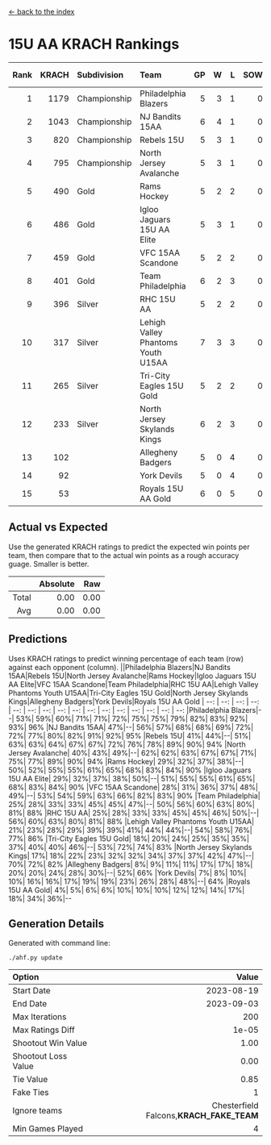 [<- back to the index](readme.md)
# 15U AA KRACH Rankings
Rank|KRACH|Subdivision|Team|GP|W|L|SOW|SOL|T|SoS|Exp Wins|Win Diff
---:|---:|:---|:---|---:|---:|---:|---:|---:|---:|---:|---:|---:
1|1179|Championship|Philadelphia Blazers|5|3|1|0|0|1|625|3.9|0.0
2|1043|Championship|NJ Bandits 15AA|6|4|1|0|0|1|461|4.9|0.0
3|820|Championship|Rebels 15U|5|3|1|0|0|1|693|3.8|-0.0
4|795|Championship|North Jersey Avalanche|5|3|1|0|0|1|470|3.9|0.0
5|490|Gold|Rams Hockey|5|2|2|0|0|1|899|2.8|-0.0
6|486|Gold|Igloo Jaguars 15U AA Elite|5|3|1|0|0|1|236|3.9|0.0
7|459|Gold|VFC 15AA Scandone|5|2|2|0|0|1|849|2.8|-0.0
8|401|Gold|Team Philadelphia|6|2|3|0|0|1|629|2.9|0.0
9|396|Silver|RHC 15U AA|5|2|2|0|0|1|513|2.9|0.0
10|317|Silver|Lehigh Valley Phantoms Youth U15AA|7|3|3|0|0|1|376|3.9|0.0
11|265|Silver|Tri-City Eagles 15U Gold|5|2|2|0|0|1|298|2.9|0.0
12|233|Silver|North Jersey Skylands Kings|6|2|3|0|0|1|423|2.9|0.0
13|102||Allegheny Badgers|5|0|4|0|0|1|927|0.8|-0.0
14|92||York Devils|5|0|4|0|0|1|629|0.9|0.0
15|53||Royals 15U AA Gold|6|0|5|0|0|1|417|0.9|0.0

## Actual vs Expected
Use the generated KRACH ratings to predict the expected win points per team, then compare that to the actual win points as a rough accuracy guage. Smaller is better.

||Absolute|Raw
|---:|---:|---:
|Total|0.00|0.00
|Avg|0.00|0.00

## Predictions
Uses KRACH ratings to predict winning percentage of each team (row) against each opponent (column).
||Philadelphia Blazers|NJ Bandits 15AA|Rebels 15U|North Jersey Avalanche|Rams Hockey|Igloo Jaguars 15U AA Elite|VFC 15AA Scandone|Team Philadelphia|RHC 15U AA|Lehigh Valley Phantoms Youth U15AA|Tri-City Eagles 15U Gold|North Jersey Skylands Kings|Allegheny Badgers|York Devils|Royals 15U AA Gold
| --: | --: | --: | --: | --: | --: | --: | --: | --: | --: | --: | --: | --: | --: | --: | --: 
|Philadelphia Blazers|--| 53%| 59%| 60%| 71%| 71%| 72%| 75%| 75%| 79%| 82%| 83%| 92%| 93%| 96%
|NJ Bandits 15AA| 47%|--| 56%| 57%| 68%| 68%| 69%| 72%| 72%| 77%| 80%| 82%| 91%| 92%| 95%
|Rebels 15U| 41%| 44%|--| 51%| 63%| 63%| 64%| 67%| 67%| 72%| 76%| 78%| 89%| 90%| 94%
|North Jersey Avalanche| 40%| 43%| 49%|--| 62%| 62%| 63%| 67%| 67%| 71%| 75%| 77%| 89%| 90%| 94%
|Rams Hockey| 29%| 32%| 37%| 38%|--| 50%| 52%| 55%| 55%| 61%| 65%| 68%| 83%| 84%| 90%
|Igloo Jaguars 15U AA Elite| 29%| 32%| 37%| 38%| 50%|--| 51%| 55%| 55%| 61%| 65%| 68%| 83%| 84%| 90%
|VFC 15AA Scandone| 28%| 31%| 36%| 37%| 48%| 49%|--| 53%| 54%| 59%| 63%| 66%| 82%| 83%| 90%
|Team Philadelphia| 25%| 28%| 33%| 33%| 45%| 45%| 47%|--| 50%| 56%| 60%| 63%| 80%| 81%| 88%
|RHC 15U AA| 25%| 28%| 33%| 33%| 45%| 45%| 46%| 50%|--| 56%| 60%| 63%| 80%| 81%| 88%
|Lehigh Valley Phantoms Youth U15AA| 21%| 23%| 28%| 29%| 39%| 39%| 41%| 44%| 44%|--| 54%| 58%| 76%| 77%| 86%
|Tri-City Eagles 15U Gold| 18%| 20%| 24%| 25%| 35%| 35%| 37%| 40%| 40%| 46%|--| 53%| 72%| 74%| 83%
|North Jersey Skylands Kings| 17%| 18%| 22%| 23%| 32%| 32%| 34%| 37%| 37%| 42%| 47%|--| 70%| 72%| 82%
|Allegheny Badgers|  8%|  9%| 11%| 11%| 17%| 17%| 18%| 20%| 20%| 24%| 28%| 30%|--| 52%| 66%
|York Devils|  7%|  8%| 10%| 10%| 16%| 16%| 17%| 19%| 19%| 23%| 26%| 28%| 48%|--| 64%
|Royals 15U AA Gold|  4%|  5%|  6%|  6%| 10%| 10%| 10%| 12%| 12%| 14%| 17%| 18%| 34%| 36%|--

## Generation Details

Generated with command line:
```
./ahf.py update
```

| Option | Value |
| :----- | ----: |
| Start Date | 2023-08-19 |
| End Date | 2023-09-03 |
| Max Iterations | 200 |
| Max Ratings Diff | 1e-05 |
| Shootout Win Value | 1.00 |
| Shootout Loss Value | 0.00 |
| Tie Value | 0.85 |
| Fake Ties | 1 |
| Ignore teams | Chesterfield Falcons,__KRACH_FAKE_TEAM__ |
| Min Games Played | 4 |

